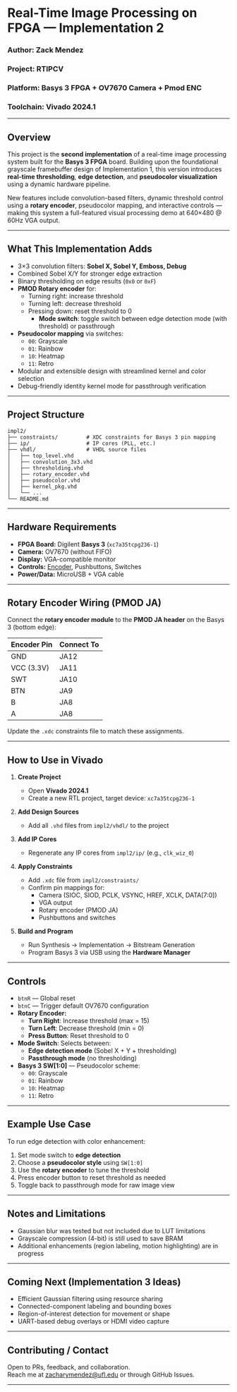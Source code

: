 # Real-Time Image Processing on FPGA — Implementation 2

### Author: Zack Mendez  
### Project: RTIPCV  
### Platform: **Basys 3 FPGA** + OV7670 Camera + Pmod ENC
### Toolchain: Vivado 2024.1  

---

## Overview

This project is the **second implementation** of a real-time image processing system built for the **Basys 3 FPGA** board. Building upon the foundational grayscale framebuffer design of Implementation 1, this version introduces **real-time thresholding**, **edge detection**, and **pseudocolor visualization** using a dynamic hardware pipeline.

New features include convolution-based filters, dynamic threshold control using a **rotary encoder**, pseudocolor mapping, and interactive controls — making this system a full-featured visual processing demo at 640×480 @ 60Hz VGA output.

---

## What This Implementation Adds

- 3×3 convolution filters: **Sobel X, Sobel Y, Emboss, Debug**
- Combined Sobel X/Y for stronger edge extraction
- Binary thresholding on edge results (`0x0` or `0xF`)
- **PMOD Rotary encoder** for:
  - Turning right: increase threshold
  - Turning left: decrease threshold
  - Pressing down: reset threshold to 0
    - **Mode switch**: toggle switch between edge detection mode (with threshold) or passthrough
- **Pseudocolor mapping** via switches:
  - `00`: Grayscale
  - `01`: Rainbow
  - `10`: Heatmap
  - `11`: Retro
- Modular and extensible design with streamlined kernel and color selection
- Debug-friendly identity kernel mode for passthrough verification

---

## Project Structure

```
impl2/
├── constraints/         # XDC constraints for Basys 3 pin mapping
├── ip/                  # IP cores (PLL, etc.)
├── vhdl/                # VHDL source files
│   ├── top_level.vhd
│   ├── convolution_3x3.vhd
│   ├── thresholding.vhd
│   ├── rotary_encoder.vhd
│   ├── pseudocolor.vhd
│   ├── kernel_pkg.vhd
│   └── ...
└── README.md
```

---

## Hardware Requirements

- **FPGA Board:** Digilent **Basys 3** (`xc7a35tcpg236-1`)
- **Camera:** OV7670 (without FIFO)
- **Display:** VGA-compatible monitor
- **Controls:** [Encoder](https://digilent.com/shop/pmod-enc-rotary-encoder/), Pushbuttons, Switches
- **Power/Data:** MicroUSB + VGA cable

---

## Rotary Encoder Wiring (PMOD JA)

Connect the **rotary encoder module** to the **PMOD JA header** on the Basys 3 (bottom edge):

| Encoder Pin | Connect To |
|-------------|------------|
| GND         | JA12       |
| VCC (3.3V)  | JA11       |
| SWT         | JA10       |
| BTN         | JA9        |
| B           | JA8        |
| A           | JA8        |

Update the `.xdc` constraints file to match these assignments.

---

## How to Use in Vivado

1. **Create Project**
   - Open **Vivado 2024.1**
   - Create a new RTL project, target device: `xc7a35tcpg236-1`

2. **Add Design Sources**
   - Add all `.vhd` files from `impl2/vhdl/` to the project

3. **Add IP Cores**
   - Regenerate any IP cores from `impl2/ip/` (e.g., `clk_wiz_0`)

4. **Apply Constraints**
   - Add `.xdc` file from `impl2/constraints/`
   - Confirm pin mappings for:
     - Camera (SIOC, SIOD, PCLK, VSYNC, HREF, XCLK, DATA[7:0])
     - VGA output
     - Rotary encoder (PMOD JA)
     - Pushbuttons and switches

5. **Build and Program**
   - Run Synthesis → Implementation → Bitstream Generation
   - Program Basys 3 via USB using the **Hardware Manager**

---

## Controls

- `btnR` — Global reset
- `btnC` — Trigger default OV7670 configuration
- **Rotary Encoder:**
  - **Turn Right**: Increase threshold (max = 15)
  - **Turn Left**: Decrease threshold (min = 0)
  - **Press Button**: Reset threshold to 0
- **Mode Switch**: Selects between:
  - **Edge detection mode** (Sobel X + Y + thresholding)
  - **Passthrough mode** (no thresholding)
- **Basys 3 SW[1:0]** — Pseudocolor scheme:
  - `00`: Grayscale
  - `01`: Rainbow
  - `10`: Heatmap
  - `11`: Retro

---

## Example Use Case

To run edge detection with color enhancement:

1. Set mode switch to **edge detection**
2. Choose a **pseudocolor style** using `SW[1:0]`
3. Use the **rotary encoder** to tune the threshold
4. Press encoder button to reset threshold as needed
5. Toggle back to passthrough mode for raw image view

---

## Notes and Limitations

- Gaussian blur was tested but not included due to LUT limitations
- Grayscale compression (4-bit) is still used to save BRAM
- Additional enhancements (region labeling, motion highlighting) are in progress

---

## Coming Next (Implementation 3 Ideas)

- Efficient Gaussian filtering using resource sharing
- Connected-component labeling and bounding boxes
- Region-of-interest detection for movement or shape
- UART-based debug overlays or HDMI video capture

---

## Contributing / Contact

Open to PRs, feedback, and collaboration.  
Reach me at [zacharymendez@ufl.edu](mailto:zacharymendez@ufl.edu) or through GitHub Issues.

---
